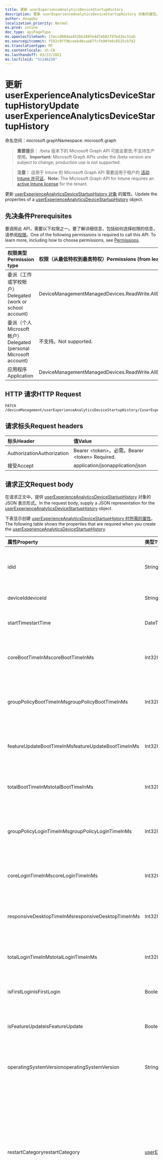 ```yaml
---
title: 更新 userExperienceAnalyticsDeviceStartupHistory
description: 更新 userExperienceAnalyticsDeviceStartupHistory 对象的属性。
author: dougeby
localization_priority: Normal
ms.prod: intune
doc_type: apiPageType
ms.openlocfilehash: 17eccd604ae452bb169fe4d7eb82f97ed1bc51ab
ms.sourcegitcommit: f592c9ff96ceeb40caa67fcfe90fe6c8525cb7d2
ms.translationtype: MT
ms.contentlocale: zh-CN
ms.lasthandoff: 03/23/2021
ms.locfileid: "51146228"
---
```

# <a name="update-userexperienceanalyticsdevicestartuphistory"></a><span data-ttu-id="f4f24-103">更新 userExperienceAnalyticsDeviceStartupHistory</span><span class="sxs-lookup"><span data-stu-id="f4f24-103">Update userExperienceAnalyticsDeviceStartupHistory</span></span>

<span data-ttu-id="f4f24-104">命名空间：microsoft.graph</span><span class="sxs-lookup"><span data-stu-id="f4f24-104">Namespace: microsoft.graph</span></span>

> <span data-ttu-id="f4f24-105">**重要提示：** /beta 版本下的 Microsoft Graph API 可能会更改;不支持生产使用。</span><span class="sxs-lookup"><span data-stu-id="f4f24-105">**Important:** Microsoft Graph APIs under the /beta version are subject to change; production use is not supported.</span></span>

> <span data-ttu-id="f4f24-106">**注意：** 适用于 Intune 的 Microsoft Graph API 需要适用于租户的 [活动 Intune 许可证](https://go.microsoft.com/fwlink/?linkid=839381)。</span><span class="sxs-lookup"><span data-stu-id="f4f24-106">**Note:** The Microsoft Graph API for Intune requires an [active Intune license](https://go.microsoft.com/fwlink/?linkid=839381) for the tenant.</span></span>

<span data-ttu-id="f4f24-107">更新 [userExperienceAnalyticsDeviceStartupHistory 对象](../resources/intune-devices-userexperienceanalyticsdevicestartuphistory.md) 的属性。</span><span class="sxs-lookup"><span data-stu-id="f4f24-107">Update the properties of a [userExperienceAnalyticsDeviceStartupHistory](../resources/intune-devices-userexperienceanalyticsdevicestartuphistory.md) object.</span></span>

## <a name="prerequisites"></a><span data-ttu-id="f4f24-108">先决条件</span><span class="sxs-lookup"><span data-stu-id="f4f24-108">Prerequisites</span></span>
<span data-ttu-id="f4f24-p101">要调用此 API，需要以下权限之一。要了解详细信息，包括如何选择权限的信息，请参阅[权限](/graph/permissions-reference)。</span><span class="sxs-lookup"><span data-stu-id="f4f24-p101">One of the following permissions is required to call this API. To learn more, including how to choose permissions, see [Permissions](/graph/permissions-reference).</span></span>

|<span data-ttu-id="f4f24-111">权限类型</span><span class="sxs-lookup"><span data-stu-id="f4f24-111">Permission type</span></span>|<span data-ttu-id="f4f24-112">权限（从最低特权到最高特权）</span><span class="sxs-lookup"><span data-stu-id="f4f24-112">Permissions (from least to most privileged)</span></span>|
|:---|:---|
|<span data-ttu-id="f4f24-113">委派（工作或学校帐户）</span><span class="sxs-lookup"><span data-stu-id="f4f24-113">Delegated (work or school account)</span></span>|<span data-ttu-id="f4f24-114">DeviceManagementManagedDevices.ReadWrite.All</span><span class="sxs-lookup"><span data-stu-id="f4f24-114">DeviceManagementManagedDevices.ReadWrite.All</span></span>|
|<span data-ttu-id="f4f24-115">委派（个人 Microsoft 帐户）</span><span class="sxs-lookup"><span data-stu-id="f4f24-115">Delegated (personal Microsoft account)</span></span>|<span data-ttu-id="f4f24-116">不支持。</span><span class="sxs-lookup"><span data-stu-id="f4f24-116">Not supported.</span></span>|
|<span data-ttu-id="f4f24-117">应用程序</span><span class="sxs-lookup"><span data-stu-id="f4f24-117">Application</span></span>|<span data-ttu-id="f4f24-118">DeviceManagementManagedDevices.ReadWrite.All</span><span class="sxs-lookup"><span data-stu-id="f4f24-118">DeviceManagementManagedDevices.ReadWrite.All</span></span>|

## <a name="http-request"></a><span data-ttu-id="f4f24-119">HTTP 请求</span><span class="sxs-lookup"><span data-stu-id="f4f24-119">HTTP Request</span></span>
<!-- {
  "blockType": "ignored"
}
-->
``` http
PATCH /deviceManagement/userExperienceAnalyticsDeviceStartupHistory/{userExperienceAnalyticsDeviceStartupHistoryId}
```

## <a name="request-headers"></a><span data-ttu-id="f4f24-120">请求标头</span><span class="sxs-lookup"><span data-stu-id="f4f24-120">Request headers</span></span>
|<span data-ttu-id="f4f24-121">标头</span><span class="sxs-lookup"><span data-stu-id="f4f24-121">Header</span></span>|<span data-ttu-id="f4f24-122">值</span><span class="sxs-lookup"><span data-stu-id="f4f24-122">Value</span></span>|
|:---|:---|
|<span data-ttu-id="f4f24-123">Authorization</span><span class="sxs-lookup"><span data-stu-id="f4f24-123">Authorization</span></span>|<span data-ttu-id="f4f24-124">Bearer &lt;token&gt;。必需。</span><span class="sxs-lookup"><span data-stu-id="f4f24-124">Bearer &lt;token&gt; Required.</span></span>|
|<span data-ttu-id="f4f24-125">接受</span><span class="sxs-lookup"><span data-stu-id="f4f24-125">Accept</span></span>|<span data-ttu-id="f4f24-126">application/json</span><span class="sxs-lookup"><span data-stu-id="f4f24-126">application/json</span></span>|

## <a name="request-body"></a><span data-ttu-id="f4f24-127">请求正文</span><span class="sxs-lookup"><span data-stu-id="f4f24-127">Request body</span></span>
<span data-ttu-id="f4f24-128">在请求正文中，提供 [userExperienceAnalyticsDeviceStartupHistory](../resources/intune-devices-userexperienceanalyticsdevicestartuphistory.md) 对象的 JSON 表示形式。</span><span class="sxs-lookup"><span data-stu-id="f4f24-128">In the request body, supply a JSON representation for the [userExperienceAnalyticsDeviceStartupHistory](../resources/intune-devices-userexperienceanalyticsdevicestartuphistory.md) object.</span></span>

<span data-ttu-id="f4f24-129">下表显示创建 [userExperienceAnalyticsDeviceStartupHistory 时所需的属性](../resources/intune-devices-userexperienceanalyticsdevicestartuphistory.md)。</span><span class="sxs-lookup"><span data-stu-id="f4f24-129">The following table shows the properties that are required when you create the [userExperienceAnalyticsDeviceStartupHistory](../resources/intune-devices-userexperienceanalyticsdevicestartuphistory.md).</span></span>

|<span data-ttu-id="f4f24-130">属性</span><span class="sxs-lookup"><span data-stu-id="f4f24-130">Property</span></span>|<span data-ttu-id="f4f24-131">类型</span><span class="sxs-lookup"><span data-stu-id="f4f24-131">Type</span></span>|<span data-ttu-id="f4f24-132">说明</span><span class="sxs-lookup"><span data-stu-id="f4f24-132">Description</span></span>|
|:---|:---|:---|
|<span data-ttu-id="f4f24-133">id</span><span class="sxs-lookup"><span data-stu-id="f4f24-133">id</span></span>|<span data-ttu-id="f4f24-134">String</span><span class="sxs-lookup"><span data-stu-id="f4f24-134">String</span></span>|<span data-ttu-id="f4f24-135">用户体验分析设备启动历史记录的唯一标识符。</span><span class="sxs-lookup"><span data-stu-id="f4f24-135">The unique identifier of the user experience analytics device startup history.</span></span>|
|<span data-ttu-id="f4f24-136">deviceId</span><span class="sxs-lookup"><span data-stu-id="f4f24-136">deviceId</span></span>|<span data-ttu-id="f4f24-137">String</span><span class="sxs-lookup"><span data-stu-id="f4f24-137">String</span></span>|<span data-ttu-id="f4f24-138">用户体验分析设备 ID。</span><span class="sxs-lookup"><span data-stu-id="f4f24-138">The user experience analytics device id.</span></span>|
|<span data-ttu-id="f4f24-139">startTime</span><span class="sxs-lookup"><span data-stu-id="f4f24-139">startTime</span></span>|<span data-ttu-id="f4f24-140">DateTimeOffset</span><span class="sxs-lookup"><span data-stu-id="f4f24-140">DateTimeOffset</span></span>|<span data-ttu-id="f4f24-141">用户体验分析设备启动开始时间。</span><span class="sxs-lookup"><span data-stu-id="f4f24-141">The user experience analytics device boot start time.</span></span>|
|<span data-ttu-id="f4f24-142">coreBootTimeInMs</span><span class="sxs-lookup"><span data-stu-id="f4f24-142">coreBootTimeInMs</span></span>|<span data-ttu-id="f4f24-143">Int32</span><span class="sxs-lookup"><span data-stu-id="f4f24-143">Int32</span></span>|<span data-ttu-id="f4f24-144">用户体验分析设备核心启动时间（以毫秒为单位）。</span><span class="sxs-lookup"><span data-stu-id="f4f24-144">The user experience analytics device core boot time in milliseconds.</span></span>|
|<span data-ttu-id="f4f24-145">groupPolicyBootTimeInMs</span><span class="sxs-lookup"><span data-stu-id="f4f24-145">groupPolicyBootTimeInMs</span></span>|<span data-ttu-id="f4f24-146">Int32</span><span class="sxs-lookup"><span data-stu-id="f4f24-146">Int32</span></span>|<span data-ttu-id="f4f24-147">用户体验分析 设备组策略启动时间（以毫秒为单位）。</span><span class="sxs-lookup"><span data-stu-id="f4f24-147">The User experience analytics Device group policy boot time in milliseconds.</span></span>|
|<span data-ttu-id="f4f24-148">featureUpdateBootTimeInMs</span><span class="sxs-lookup"><span data-stu-id="f4f24-148">featureUpdateBootTimeInMs</span></span>|<span data-ttu-id="f4f24-149">Int32</span><span class="sxs-lookup"><span data-stu-id="f4f24-149">Int32</span></span>|<span data-ttu-id="f4f24-150">用户体验分析设备功能更新时间（以毫秒为单位）。</span><span class="sxs-lookup"><span data-stu-id="f4f24-150">The user experience analytics device feature update time in milliseconds.</span></span>|
|<span data-ttu-id="f4f24-151">totalBootTimeInMs</span><span class="sxs-lookup"><span data-stu-id="f4f24-151">totalBootTimeInMs</span></span>|<span data-ttu-id="f4f24-152">Int32</span><span class="sxs-lookup"><span data-stu-id="f4f24-152">Int32</span></span>|<span data-ttu-id="f4f24-153">用户体验分析设备总启动时间（以毫秒为单位）。</span><span class="sxs-lookup"><span data-stu-id="f4f24-153">The user experience analytics device total boot time in milliseconds.</span></span>|
|<span data-ttu-id="f4f24-154">groupPolicyLoginTimeInMs</span><span class="sxs-lookup"><span data-stu-id="f4f24-154">groupPolicyLoginTimeInMs</span></span>|<span data-ttu-id="f4f24-155">Int32</span><span class="sxs-lookup"><span data-stu-id="f4f24-155">Int32</span></span>|<span data-ttu-id="f4f24-156">用户体验分析 设备组策略登录时间（以毫秒为单位）。</span><span class="sxs-lookup"><span data-stu-id="f4f24-156">The User experience analytics Device group policy login time in milliseconds.</span></span>|
|<span data-ttu-id="f4f24-157">coreLoginTimeInMs</span><span class="sxs-lookup"><span data-stu-id="f4f24-157">coreLoginTimeInMs</span></span>|<span data-ttu-id="f4f24-158">Int32</span><span class="sxs-lookup"><span data-stu-id="f4f24-158">Int32</span></span>|<span data-ttu-id="f4f24-159">用户体验分析设备核心登录时间（以毫秒为单位）。</span><span class="sxs-lookup"><span data-stu-id="f4f24-159">The user experience analytics device core login time in milliseconds.</span></span>|
|<span data-ttu-id="f4f24-160">responsiveDesktopTimeInMs</span><span class="sxs-lookup"><span data-stu-id="f4f24-160">responsiveDesktopTimeInMs</span></span>|<span data-ttu-id="f4f24-161">Int32</span><span class="sxs-lookup"><span data-stu-id="f4f24-161">Int32</span></span>|<span data-ttu-id="f4f24-162">用户体验分析响应式桌面时间（以毫秒为单位）。</span><span class="sxs-lookup"><span data-stu-id="f4f24-162">The user experience analytics responsive desktop time in milliseconds.</span></span>|
|<span data-ttu-id="f4f24-163">totalLoginTimeInMs</span><span class="sxs-lookup"><span data-stu-id="f4f24-163">totalLoginTimeInMs</span></span>|<span data-ttu-id="f4f24-164">Int32</span><span class="sxs-lookup"><span data-stu-id="f4f24-164">Int32</span></span>|<span data-ttu-id="f4f24-165">用户体验分析设备登录总时间（以毫秒为单位）。</span><span class="sxs-lookup"><span data-stu-id="f4f24-165">The user experience analytics device total login time in milliseconds.</span></span>|
|<span data-ttu-id="f4f24-166">isFirstLogin</span><span class="sxs-lookup"><span data-stu-id="f4f24-166">isFirstLogin</span></span>|<span data-ttu-id="f4f24-167">Boolean</span><span class="sxs-lookup"><span data-stu-id="f4f24-167">Boolean</span></span>|<span data-ttu-id="f4f24-168">用户体验分析设备第一次登录。</span><span class="sxs-lookup"><span data-stu-id="f4f24-168">The user experience analytics device first login.</span></span>|
|<span data-ttu-id="f4f24-169">isFeatureUpdate</span><span class="sxs-lookup"><span data-stu-id="f4f24-169">isFeatureUpdate</span></span>|<span data-ttu-id="f4f24-170">Boolean</span><span class="sxs-lookup"><span data-stu-id="f4f24-170">Boolean</span></span>|<span data-ttu-id="f4f24-171">用户体验分析设备启动记录是一项功能更新。</span><span class="sxs-lookup"><span data-stu-id="f4f24-171">The user experience analytics device boot record is a feature update.</span></span>|
|<span data-ttu-id="f4f24-172">operatingSystemVersion</span><span class="sxs-lookup"><span data-stu-id="f4f24-172">operatingSystemVersion</span></span>|<span data-ttu-id="f4f24-173">String</span><span class="sxs-lookup"><span data-stu-id="f4f24-173">String</span></span>|<span data-ttu-id="f4f24-174">用户体验分析设备启动记录的操作系统版本。</span><span class="sxs-lookup"><span data-stu-id="f4f24-174">The user experience analytics device boot record's operating system version.</span></span>|
|<span data-ttu-id="f4f24-175">restartCategory</span><span class="sxs-lookup"><span data-stu-id="f4f24-175">restartCategory</span></span>|[<span data-ttu-id="f4f24-176">userExperienceAnalyticsOperatingSystemRestartCategory</span><span class="sxs-lookup"><span data-stu-id="f4f24-176">userExperienceAnalyticsOperatingSystemRestartCategory</span></span>](../resources/intune-devices-userexperienceanalyticsoperatingsystemrestartcategory.md)|<span data-ttu-id="f4f24-177">操作系统重启类别。</span><span class="sxs-lookup"><span data-stu-id="f4f24-177">OS restart category.</span></span> <span data-ttu-id="f4f24-178">可取值为：`unknown`、`restartWithUpdate`、`restartWithoutUpdate`、`blueScreen`、`shutdownWithUpdate`、`shutdownWithoutUpdate`、`longPowerButtonPress`、`bootError`、`update`。</span><span class="sxs-lookup"><span data-stu-id="f4f24-178">Possible values are: `unknown`, `restartWithUpdate`, `restartWithoutUpdate`, `blueScreen`, `shutdownWithUpdate`, `shutdownWithoutUpdate`, `longPowerButtonPress`, `bootError`, `update`.</span></span>|
|<span data-ttu-id="f4f24-179">restartStopCode</span><span class="sxs-lookup"><span data-stu-id="f4f24-179">restartStopCode</span></span>|<span data-ttu-id="f4f24-180">String</span><span class="sxs-lookup"><span data-stu-id="f4f24-180">String</span></span>|<span data-ttu-id="f4f24-181">操作系统重新启动停止代码。</span><span class="sxs-lookup"><span data-stu-id="f4f24-181">OS restart stop code.</span></span> <span data-ttu-id="f4f24-182">这将显示可用于查找蓝屏原因的错误检查代码。</span><span class="sxs-lookup"><span data-stu-id="f4f24-182">This shows the bug check code which can be used to look up the blue screen reason.</span></span>|
|<span data-ttu-id="f4f24-183">restartFaultBucket</span><span class="sxs-lookup"><span data-stu-id="f4f24-183">restartFaultBucket</span></span>|<span data-ttu-id="f4f24-184">String</span><span class="sxs-lookup"><span data-stu-id="f4f24-184">String</span></span>|<span data-ttu-id="f4f24-185">操作系统重新启动故障存储桶。</span><span class="sxs-lookup"><span data-stu-id="f4f24-185">OS restart fault bucket.</span></span> <span data-ttu-id="f4f24-186">故障存储桶用于查找有关系统崩溃的其他信息。</span><span class="sxs-lookup"><span data-stu-id="f4f24-186">The fault bucket is used to find additional information about a system crash.</span></span>|



## <a name="response"></a><span data-ttu-id="f4f24-187">响应</span><span class="sxs-lookup"><span data-stu-id="f4f24-187">Response</span></span>
<span data-ttu-id="f4f24-188">如果成功，此方法在响应正文中返回 响应代码和更新的 `200 OK` [userExperienceAnalyticsDeviceStartupHistory](../resources/intune-devices-userexperienceanalyticsdevicestartuphistory.md) 对象。</span><span class="sxs-lookup"><span data-stu-id="f4f24-188">If successful, this method returns a `200 OK` response code and an updated [userExperienceAnalyticsDeviceStartupHistory](../resources/intune-devices-userexperienceanalyticsdevicestartuphistory.md) object in the response body.</span></span>

## <a name="example"></a><span data-ttu-id="f4f24-189">示例</span><span class="sxs-lookup"><span data-stu-id="f4f24-189">Example</span></span>

### <a name="request"></a><span data-ttu-id="f4f24-190">请求</span><span class="sxs-lookup"><span data-stu-id="f4f24-190">Request</span></span>
<span data-ttu-id="f4f24-191">下面是一个请求示例。</span><span class="sxs-lookup"><span data-stu-id="f4f24-191">Here is an example of the request.</span></span>
``` http
PATCH https://graph.microsoft.com/beta/deviceManagement/userExperienceAnalyticsDeviceStartupHistory/{userExperienceAnalyticsDeviceStartupHistoryId}
Content-type: application/json
Content-length: 680

{
  "@odata.type": "#microsoft.graph.userExperienceAnalyticsDeviceStartupHistory",
  "deviceId": "Device Id value",
  "startTime": "2017-01-01T00:03:29.2730865-08:00",
  "coreBootTimeInMs": 0,
  "groupPolicyBootTimeInMs": 7,
  "featureUpdateBootTimeInMs": 9,
  "totalBootTimeInMs": 1,
  "groupPolicyLoginTimeInMs": 8,
  "coreLoginTimeInMs": 1,
  "responsiveDesktopTimeInMs": 9,
  "totalLoginTimeInMs": 2,
  "isFirstLogin": true,
  "isFeatureUpdate": true,
  "operatingSystemVersion": "Operating System Version value",
  "restartCategory": "restartWithUpdate",
  "restartStopCode": "Restart Stop Code value",
  "restartFaultBucket": "Restart Fault Bucket value"
}
```

### <a name="response"></a><span data-ttu-id="f4f24-192">响应</span><span class="sxs-lookup"><span data-stu-id="f4f24-192">Response</span></span>
<span data-ttu-id="f4f24-p105">下面是一个响应示例。注意：为了简单起见，可能会将此处所示的响应对象截断。将从实际调用中返回所有属性。</span><span class="sxs-lookup"><span data-stu-id="f4f24-p105">Here is an example of the response. Note: The response object shown here may be truncated for brevity. All of the properties will be returned from an actual call.</span></span>
``` http
HTTP/1.1 200 OK
Content-Type: application/json
Content-Length: 729

{
  "@odata.type": "#microsoft.graph.userExperienceAnalyticsDeviceStartupHistory",
  "id": "13357123-7123-1335-2371-351323713513",
  "deviceId": "Device Id value",
  "startTime": "2017-01-01T00:03:29.2730865-08:00",
  "coreBootTimeInMs": 0,
  "groupPolicyBootTimeInMs": 7,
  "featureUpdateBootTimeInMs": 9,
  "totalBootTimeInMs": 1,
  "groupPolicyLoginTimeInMs": 8,
  "coreLoginTimeInMs": 1,
  "responsiveDesktopTimeInMs": 9,
  "totalLoginTimeInMs": 2,
  "isFirstLogin": true,
  "isFeatureUpdate": true,
  "operatingSystemVersion": "Operating System Version value",
  "restartCategory": "restartWithUpdate",
  "restartStopCode": "Restart Stop Code value",
  "restartFaultBucket": "Restart Fault Bucket value"
}
```




